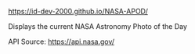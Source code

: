 https://id-dev-2000.github.io/NASA-APOD/

Displays the current NASA Astronomy Photo of the Day

API Source: https://api.nasa.gov/
